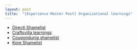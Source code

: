 ```yaml
---
layout: post
title:  "[Experience Master Post] Organizational learnings"
---
```


- [Directi Shamelist](https://manassaloi.com/2021/02/16/directi-shamelist.html)
- [Craftsvilla learnings](https://manassaloi.com/2020/11/21/craftsvilla-learnings.html)
- [Coupondunia shamelist](https://manassaloi.com/2020/11/20/coupondunia-shamelist.html)
- [Kore Shamelist](https://manassaloi.com/2021/02/15/kore-shamelist.html)
